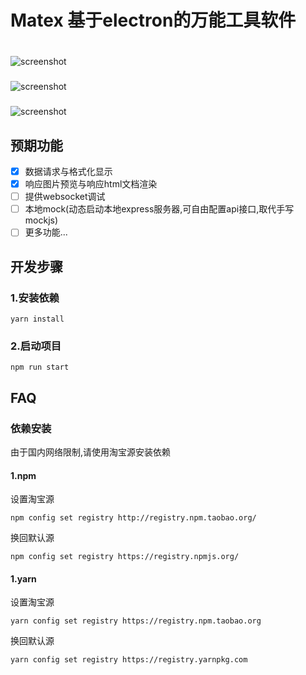 # Matex   基于electron的万能工具软件
#
![screenshot](https://raw.githubusercontent.com/ncuhome/Matex/refactor/mac-style/test/screenshot/dev.png)
###
![screenshot](https://raw.githubusercontent.com/ncuhome/Matex/refactor/mac-style/test/screenshot/screenshot.png)
###
![screenshot](https://raw.githubusercontent.com/ncuhome/Matex/refactor/mac-style/test/screenshot/websocket.png)

## 预期功能

- [x] 数据请求与格式化显示
- [x] 响应图片预览与响应html文档渲染
- [ ] 提供websocket调试
- [ ] 本地mock(动态启动本地express服务器,可自由配置api接口,取代手写mockjs)
- [ ] 更多功能...

## 开发步骤

### 1.安装依赖

```shell
yarn install
```

### 2.启动项目

```shell
npm run start
```

## FAQ
### 依赖安装
 由于国内网络限制,请使用淘宝源安装依赖

#### 1.npm
设置淘宝源
```shell
npm config set registry http://registry.npm.taobao.org/
```
换回默认源
```shell
npm config set registry https://registry.npmjs.org/
```

#### 1.yarn
设置淘宝源
```shell
yarn config set registry https://registry.npm.taobao.org
```
换回默认源
```shell
yarn config set registry https://registry.yarnpkg.com
```

